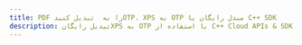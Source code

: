 ---title: PDF را به  تبدیل کنیدOTP، XPS به OTP مبدل رایگان یا C++ SDKdescription: تبدیل رایگانXPS به OTP با استفاده از C++ Cloud APIs & SDK همچنین اسناد PDF را در Cloud ایجاد، ویرایش و رندر کنید.---